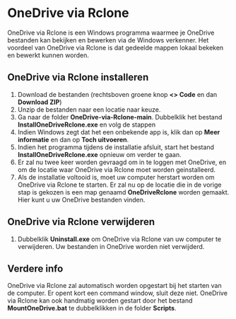# OneDrive via Rclone
OneDrive via Rclone is een Windows programma waarmee je OneDrive bestanden kan bekijken en bewerken via de Windows verkenner. Het voordeel van OneDrive via Rclone is dat gedeelde mappen lokaal bekeken en bewerkt kunnen worden.

## OneDrive via Rclone installeren
1. Download de bestanden (rechtsboven groene knop **<> Code** en dan **Download ZIP**)
2. Unzip de bestanden naar een locatie naar keuze.
3. Ga naar de folder **OneDrive-via-Rclone-main**. Dubbelklik het bestand **InstallOneDriveRclone.exe** en volg de stappen
4. Indien Windows zegt dat het een onbekende app is, klik dan op **Meer informatie** en dan op **Toch uitvoeren**.
5. Indien het programma tijdens de installatie afsluit, start het bestand **InstallOneDriveRclone.exe** opnieuw om verder te gaan.
6. Er zal nu twee keer worden gevraagd om in te loggen met OneDrive, en om de locatie waar OneDrive via Rclone moet worden geinstalleerd.
7. Als de installatie voltooid is, moet uw computer herstart worden om OneDrive via Rclone te starten. Er zal nu op de locatie die in de vorige stap is gekozen is een map genaamd **OneDriveRclone** worden gemaakt. Hier kunt u uw OneDrive bestanden vinden.

## OneDrive via Rclone verwijderen
1. Dubbelklik **Uninstall.exe** om OneDrive via Rclone van uw computer te verwijderen. Uw bestanden in OneDrive worden niet verwijderd.

## Verdere info
OneDrive via Rclone zal automatisch worden opgestart bij het starten van de computer. Er opent kort een command window, sluit deze niet. OneDrive via Rclone kan ook handmatig worden gestart door het bestand **MountOneDrive.bat** te dubbelklikken in de folder **Scripts**.
